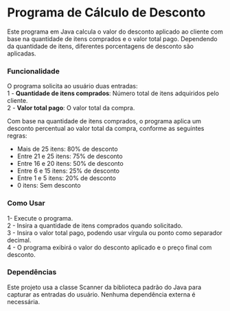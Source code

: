 <h1>Programa de Cálculo de Desconto</h1>
Este programa em Java calcula o valor do desconto aplicado ao cliente com base na quantidade de itens comprados e o valor total pago. Dependendo da quantidade de itens, diferentes porcentagens de desconto são aplicadas.

<h3>Funcionalidade</h3>
O programa solicita ao usuário duas entradas:
<br/>
1 - <strong>Quantidade de itens comprados</strong>: Número total de itens adquiridos pelo cliente.<br/>
2 - <strong>Valor total pago</strong>: O valor total da compra.

Com base na quantidade de itens comprados, o programa aplica um desconto percentual ao valor total da compra, conforme as seguintes regras:

- Mais de 25 itens: 80% de desconto
- Entre 21 e 25 itens: 75% de desconto
- Entre 16 e 20 itens: 50% de desconto
- Entre 6 e 15 itens: 25% de desconto
- Entre 1 e 5 itens: 20% de desconto
- 0 itens: Sem desconto

<h3>Como Usar</h3>
1- Execute o programa.<br/>
2 - Insira a quantidade de itens comprados quando solicitado.<br/>
3 - Insira o valor total pago, podendo usar vírgula ou ponto como separador decimal.<br/>
4 - O programa exibirá o valor do desconto aplicado e o preço final com desconto.<br/>

<h3>Dependências</h3>
Este projeto usa a classe Scanner da biblioteca padrão do Java para capturar as entradas do usuário. Nenhuma dependência externa é necessária.
